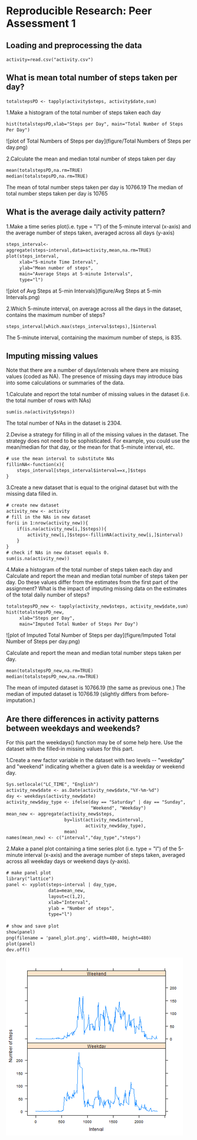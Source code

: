 # Reproducible Research: Peer Assessment 1


## Loading and preprocessing the data
```{r}
activity=read.csv("activity.csv")
```

## What is mean total number of steps taken per day?
```{r}
totalstepsPD <- tapply(activity$steps, activity$date,sum)
```

1.Make a histogram of the total number of steps taken each day
```{r}
hist(totalstepsPD,xlab="Steps per Day", main="Total Number of Steps Per Day")
```
![plot of Total Numbers of Steps per day](figure/Total Numbers of Steps per day.png) 

2.Calculate the mean and median total number of steps taken per day

```{r}
mean(totalstepsPD,na.rm=TRUE)
median(totalstepsPD,na.rm=TRUE)
```
The mean   of total number steps taken per day is 10766.19
The median of total number steps taken per day is 10765



## What is the average daily activity pattern?
1.Make a time series plot(i.e. type = "l") of the 5-minute interval (x-axis) and the average number of steps taken, averaged across all days (y-axis)
```{r}
steps_interval<-aggregate(steps~interval,data=activity,mean,na.rm=TRUE)
plot(steps_interval,
     xlab="5-minute Time Interval",
     ylab="Mean number of steps",
     main="Average Steps at 5-minute Intervals",
     type="l")
```
![plot of Avg Steps at 5-min Intervals](figure/Avg Steps at 5-min Intervals.png) 

2.Which 5-minute interval, on average across all the days in the dataset, contains the maximum number of steps?
```{r}
steps_interval[which.max(steps_interval$steps),]$interval
```
The 5-minute interval, containing the maximum number of steps, is 835.

## Imputing missing values
Note that there are a number of days/intervals where there are missing values (coded as NA). The presence of missing days may introduce bias into some calculations or summaries of the data.

1.Calculate and report the total number of missing values in the dataset (i.e. the total number of rows with NAs)
```{r}
sum(is.na(activity$steps))
```
The total number of NAs in the dataset is 2304.

2.Devise a strategy for filling in all of the missing values in the dataset. The strategy does not need to be sophisticated. For example, you could use the mean/median for that day, or the mean for that 5-minute interval, etc.
```{r}
# use the mean interval to substitute NAs
fillinNA<-function(x){
    steps_interval[steps_interval$interval==x,]$steps
}
```

3.Create a new dataset that is equal to the original dataset but with the missing data filled in.
```{r}
# create new dataset
activity_new <- activity
# fill in the NAs in new dataset
for(i in 1:nrow(activity_new)){
    if(is.na(activity_new[i,]$steps)){
        activity_new[i,]$steps<-fillinNA(activity_new[i,]$interval)
    }
}
# check if NAs in new dataset equals 0.
sum(is.na(activity_new))
```

4.Make a histogram of the total number of steps taken each day and Calculate and report the mean and median total number of steps taken per day. Do these values differ from the estimates from the first part of the assignment? What is the impact of imputing missing data on the estimates of the total daily number of steps?
```{r}
totalstepsPD_new <- tapply(activity_new$steps, activity_new$date,sum)
hist(totalstepsPD_new,
     xlab="Steps per Day", 
     main="Imputed Total Number of Steps Per Day")
```
![plot of Imputed Total Number of Steps per day](figure/Imputed Total Number of Steps per day.png) 

Calculate and report the mean and median total number steps taken per day.

```{r}
mean(totalstepsPD_new,na.rm=TRUE)
median(totalstepsPD_new,na.rm=TRUE)
```
The mean   of imputed dataset is 10766.19 (the same as previous one.)
The median of imputed dataset is 10766.19 (slightly differs from before-imputation.)

## Are there differences in activity patterns between weekdays and weekends?
For this part the weekdays() function may be of some help here. Use the dataset with the filled-in missing values for this part.

1.Create a new factor variable in the dataset with two levels -- "weekday" and "weekend" indicating whether a given date is a weekday or weekend day.
```{r}
Sys.setlocale("LC_TIME", "English")
activity_new$date <- as.Date(activity_new$date,"%Y-%m-%d")
day <- weekdays(activity_new$date)
activity_new$day_type <- ifelse(day == "Saturday" | day == "Sunday",
                                "Weekend", "Weekday")
mean_new <- aggregate(activity_new$steps,
                      by=list(activity_new$interval,
                              activity_new$day_type),
                      mean)
names(mean_new) <- c("interval","day_type","steps")
```

2.Make a panel plot containing a time series plot (i.e. type = "l") of the 5-minute interval (x-axis) and the average number of steps taken, averaged across all weekday days or weekend days (y-axis).
```{r}
# make panel plot
library("lattice")
panel <- xyplot(steps~interval | day_type, 
                data=mean_new,
                layout=c(1,2),
                xlab="Interval",
                ylab = "Number of steps",
                type="l")

# show and save plot
show(panel)
png(filename = 'panel_plot.png', width=480, height=480)
plot(panel)
dev.off()
```
![plot of panel_plot](figure/panel_plot.png) 

